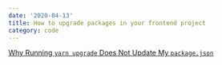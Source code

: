 ```yaml
---
date: '2020-04-13'
title: How to upgrade packages in your frontend project
category: code
---
```


[Why Running `yarn upgrade` Does Not Update My `package.json`](https://dev.wgao19.cc/yarn-upgrade-package/)
